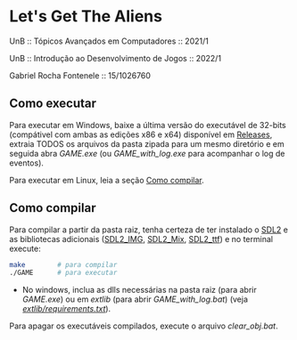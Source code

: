 # Let's Get The Aliens

UnB :: Tópicos Avançados em Computadores :: 2021/1

UnB :: Introdução ao Desenvolvimento de Jogos :: 2022/1

Gabriel Rocha Fontenele :: 15/1026760

## Como executar

Para executar em Windows, baixe a última versão do executável de 32-bits (compátivel com ambas as edições x86 e x64) disponível em [Releases](https://github.com/ngsylar/TACJE_IDJ/releases), extraia TODOS os arquivos da pasta zipada para um mesmo diretório e em seguida abra _GAME.exe_ (ou _GAME_with_log.exe_ para acompanhar o log de eventos).

Para executar em Linux, leia a seção [Como compilar](#como-compilar).

## Como compilar

Para compilar a partir da pasta raiz, tenha certeza de ter instalado o [SDL2](https://www.libsdl.org/download2.0.php) e as bibliotecas adicionais ([SDL2_IMG](https://www.libsdl.org/projects/SDL_image/), [SDL2_Mix](https://www.libsdl.org/projects/SDL_mixer/), [SDL2_ttf](https://www.libsdl.org/projects/SDL_ttf/)) e no terminal execute:
```bash
make        # para compilar
./GAME      # para executar
```

* No windows, inclua as dlls necessárias na pasta raiz (para abrir _GAME.exe_) ou em _extlib_ (para abrir _GAME_with_log.bat_) (veja _[extlib/requirements.txt](extlib/requirements.txt)_).

Para apagar os executáveis compilados, execute o arquivo _clear_obj.bat_.
